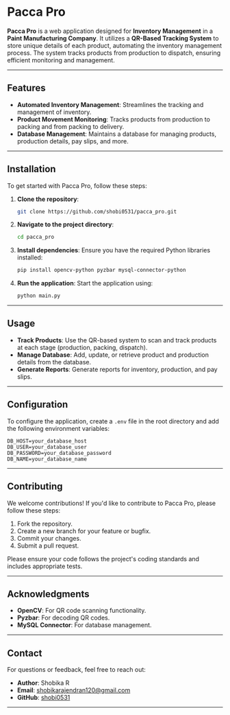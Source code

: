 # Pacca Pro

**Pacca Pro** is a web application designed for **Inventory Management** in a **Paint Manufacturing Company**. It utilizes a **QR-Based Tracking System** to store unique details of each product, automating the inventory management process. The system tracks products from production to dispatch, ensuring efficient monitoring and management.

---

## Features

- **Automated Inventory Management**: Streamlines the tracking and management of inventory.
- **Product Movement Monitoring**: Tracks products from production to packing and from packing to delivery.
- **Database Management**: Maintains a database for managing products, production details, pay slips, and more.

---

## Installation

To get started with Pacca Pro, follow these steps:

1. **Clone the repository**:
   ```bash
   git clone https://github.com/shobi0531/pacca_pro.git
   ```

2. **Navigate to the project directory**:
   ```bash
   cd pacca_pro
   ```

3. **Install dependencies**:
   Ensure you have the required Python libraries installed:
   ```bash
   pip install opencv-python pyzbar mysql-connector-python
   ```

4. **Run the application**:
   Start the application using:
   ```bash
   python main.py
   ```

---

## Usage

- **Track Products**: Use the QR-based system to scan and track products at each stage (production, packing, dispatch).
- **Manage Database**: Add, update, or retrieve product and production details from the database.
- **Generate Reports**: Generate reports for inventory, production, and pay slips.

---

## Configuration

To configure the application, create a `.env` file in the root directory and add the following environment variables:

```env
DB_HOST=your_database_host
DB_USER=your_database_user
DB_PASSWORD=your_database_password
DB_NAME=your_database_name
```

---

## Contributing

We welcome contributions! If you'd like to contribute to Pacca Pro, please follow these steps:

1. Fork the repository.
2. Create a new branch for your feature or bugfix.
3. Commit your changes.
4. Submit a pull request.

Please ensure your code follows the project's coding standards and includes appropriate tests.

---

## Acknowledgments

- **OpenCV**: For QR code scanning functionality.
- **Pyzbar**: For decoding QR codes.
- **MySQL Connector**: For database management.

---

## Contact

For questions or feedback, feel free to reach out:

- **Author**: Shobika R
- **Email**: shobikarajendran120@gmail.com
- **GitHub**: [shobi0531](https://github.com/shobi0531/)

---
